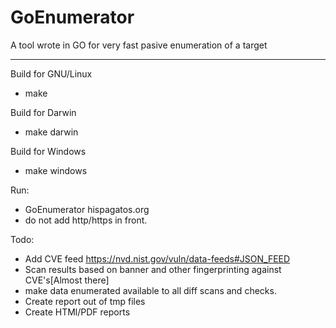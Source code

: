 # GoEnumerator
A tool wrote in GO for very fast pasive enumeration of a target

---
Build for GNU/Linux  
- make

Build for Darwin
- make darwin

Build for Windows
- make windows

Run:  
- GoEnumerator hispagatos.org
- do not add http/https in front.


Todo:
- Add CVE feed https://nvd.nist.gov/vuln/data-feeds#JSON_FEED
- Scan results based on banner and other fingerprinting against CVE's[Almost there]
- make data enumerated available to all diff scans and checks.
- Create report out of tmp files
- Create HTMl/PDF reports
